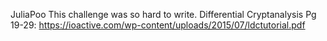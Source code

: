 JuliaPoo
This challenge was so hard to write.
Differential Cryptanalysis Pg 19-29: https://ioactive.com/wp-content/uploads/2015/07/ldctutorial.pdf
